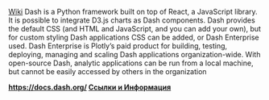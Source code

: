 [Wiki](https://en.wikipedia.org/wiki/Plotly#Dash)
Dash is a Python framework built on top of React, a JavaScript library. 
It is possible to integrate D3.js charts as Dash components. 
Dash provides the default CSS (and HTML and JavaScript, and you can add your own), but for custom styling Dash applications CSS can be added, or Dash Enterprise used.
Dash Enterprise is Plotly’s paid product for building, testing, deploying, managing and scaling Dash applications organization-wide.
 With open-source Dash, analytic applications can be run from a local machine, but cannot be easily accessed by others in the organization

**https://docs.dash.org/
[Ссылки и Информация](https://dash-russian.readthedocs.io/ru/stable/docs/user/introduction/information.html)**                   

